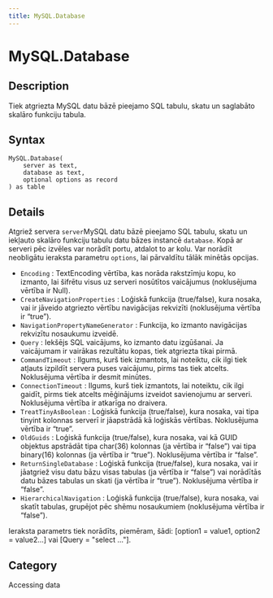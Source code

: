 ```yaml
---
title: MySQL.Database
---
```


# MySQL.Database


## Description

Tiek atgriezta MySQL datu bāzē pieejamo SQL tabulu, skatu un saglabāto skalāro funkciju tabula.


## Syntax

```powerquery
MySQL.Database(
    server as text,
    database as text,
    optional options as record
) as table
```


## Details

Atgriež servera <code>server</code>MySQL datu bāzē pieejamo SQL tabulu, skatu un iekļauto skalāro funkciju tabulu datu bāzes instancē <code>database</code>. Kopā ar serveri pēc izvēles var norādīt portu, atdalot to ar kolu. Var norādīt neobligātu ieraksta parametru <code>options</code>, lai pārvaldītu tālāk minētās opcijas.    <ul><li><code>Encoding</code> : TextEncoding vērtība, kas norāda rakstzīmju kopu, ko izmanto, lai šifrētu visus uz serveri nosūtītos vaicājumus (noklusējuma vērtība ir Null).</li><li><code>CreateNavigationProperties</code> : Loģiskā funkcija (true/false), kura nosaka, vai ir jāveido atgriezto vērtību navigācijas rekvizīti (noklusējuma vērtība ir “true”).</li><li><code>NavigationPropertyNameGenerator</code> : Funkcija, ko izmanto navigācijas rekvizītu nosaukumu izveidē.</li><li><code>Query</code> : Iekšējs SQL vaicājums, ko izmanto datu izgūšanai. Ja vaicājumam ir vairākas rezultātu kopas, tiek atgriezta tikai pirmā.</li><li><code>CommandTimeout</code> : Ilgums, kurš tiek izmantots, lai noteiktu, cik ilgi tiek atļauts izpildīt servera puses vaicājumu, pirms tas tiek atcelts. Noklusējuma vērtība ir desmit minūtes.</li><li><code>ConnectionTimeout</code> : Ilgums, kurš tiek izmantots, lai noteiktu, cik ilgi gaidīt, pirms tiek atcelts mēģinājums izveidot savienojumu ar serveri. Noklusējuma vērtība ir atkarīga no draivera.</li><li><code>TreatTinyAsBoolean</code> : Loģiskā funkcija (true/false), kura nosaka, vai tipa tinyint kolonnas serverī ir jāapstrādā kā loģiskās vērtības. Noklusējuma vērtība ir “true”.</li><li><code>OldGuids</code> : Loģiskā funkcija (true/false), kura nosaka, vai kā GUID objektus apstrādāt tipa char(36) kolonnas (ja vērtība ir “false”) vai tipa binary(16) kolonnas (ja vērtība ir “true”). Noklusējuma vērtība ir “false”.</li><li><code>ReturnSingleDatabase</code> : Loģiskā funkcija (true/false), kura nosaka, vai ir jāatgriež visu datu bāzu visas tabulas (ja vērtība ir “false”) vai norādītās datu bāzes tabulas un skati (ja vērtība ir “true”). Noklusējuma vērtība ir “false”.</li><li><code>HierarchicalNavigation</code> : Loģiskā funkcija (true/false), kura nosaka, vai skatīt tabulas, grupējot pēc shēmu nosaukumiem (noklusējuma vērtība ir “false”).</li></ul>    Ieraksta parametrs tiek norādīts, piemēram, šādi: [option1 = value1, option2 = value2...] vai [Query = "select ..."].    



## Category
Accessing data
